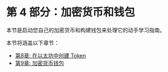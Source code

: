 # 第 4 部分：加密货币和钱包

本节是启动您自己的加密货币和构建钱包来处理它的动手学习指南。

本节将涵盖以下章节：

- [第8章: 在以太坊中创建 Token](./08.md)
- [第9章: 加密货币钱包](./09.md)